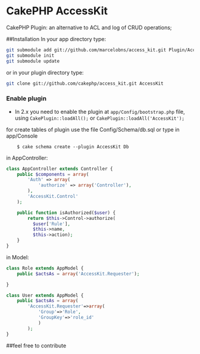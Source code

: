 # CakePHP AccessKit

CakePHP Plugin: an alternative to ACL and log of CRUD operations;

##Installation
In your app directory type:

```bash
git submodule add git://github.com/marcelobns/access_kit.git Plugin/AccessKit
git submodule init
git submodule update
```

or in your plugin directory type:

```bash
git clone git://github.com/cakephp/access_kit.git AccessKit
```

### Enable plugin
* In 2.x you need to enable the plugin at `app/Config/bootstrap.php` file, using `CakePlugin::loadAll();` or `CakePlugin::loadAll('AccessKit');`

for create tables of plugin use the file Config/Schema/db.sql or type in app/Console
```shell
	$ cake schema create --plugin AccessKit Db
```

in AppController:
```php
class AppController extends Controller {
	public $components = array(
		'Auth' => array(            
            'authorize' => array('Controller'),            
        ),
		'AccessKit.Control'
	);

	public function isAuthorized($user) {              
        return $this->Control->authorize(
          $user['Rule'],
          $this->name,
          $this->action);
    }
}
```
in Model:
```php
class Role extends AppModel {
	public $actsAs = array('AccessKit.Requester');

}

class User extends AppModel {
	public $actsAs = array(
		'AccessKit.Requester'=>array(
			'Group'=>'Role',
			'GroupKey'=>'role_id'
			)
		);
}
```
##feel free to contribute
